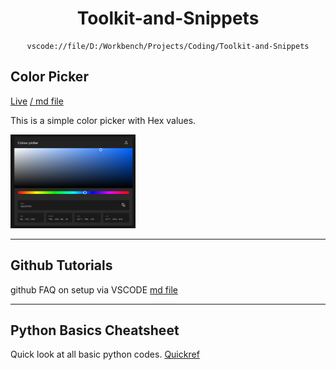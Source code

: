 <center>

# __Toolkit-and-Snippets__

```
vscode://file/D:/Workbench/Projects/Coding/Toolkit-and-Snippets
```
</center>

## Color Picker
[Live](https://abrarrajin.github.io/Toolkit-and-Snippets/color-picker/color-picker.html) [/ md file](/color-picker/color-picker.md)

This is a simple color picker with Hex values.

 <img src="image-source/Colorpicker.png" alt="Color picker" width="200" height="150">

---
## Github Tutorials
github FAQ on setup via VSCODE [md file](/github-all/github-tutorials.md)  

---
## Python Basics Cheatsheet
Quick look at all basic python codes. [Quickref](https://quickref.me/python)
